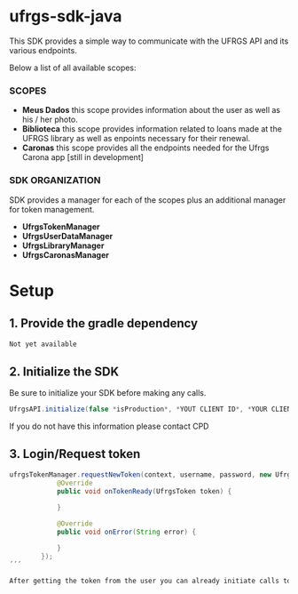 # ufrgs-sdk-java
This SDK provides a simple way to communicate with the UFRGS API and its various endpoints.

Below a list of all available scopes:

### SCOPES
- **Meus Dados** this scope provides information about the user as well as his / her photo.
- **Biblioteca** this scope provides information related to loans made at the UFRGS library as well as enpoints necessary for their renewal.
- **Caronas** this scope provides all the endpoints needed for the Ufrgs Carona app [still in development]

### SDK ORGANIZATION
SDK provides a manager for each of the scopes plus an additional manager for token management.

- **UfrgsTokenManager**
- **UfrgsUserDataManager**
- **UfrgsLibraryManager**
- **UfrgsCaronasManager**

# Setup

## 1. Provide the gradle dependency

```gradle
Not yet available
```

## 2. Initialize the SDK
Be sure to initialize your SDK before making any calls.

```java
UfrgsAPI.initialize(false *isProduction*, *YOUT CLIENT ID*, *YOUR CLIENT SECRET*, *SCOPE REQUESTED*, *GRANT TYPE*);
```


If you do not have this information please contact CPD

## 3. Login/Request token

```java
ufrgsTokenManager.requestNewToken(context, username, password, new UfrgsTokenManager.OnTokenListener() {
            @Override
            public void onTokenReady(UfrgsToken token) {
                
            }

            @Override
            public void onError(String error) {

            }
        });
´´´

After getting the token from the user you can already initiate calls to the requested scopes.

